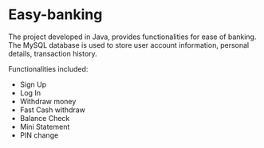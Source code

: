 # Easy-banking
The project developed in Java, provides functionalities for ease of banking. The MySQL database is used to store user account information, personal details, transaction history.

Functionalities included:
- Sign Up
- Log In
- Withdraw money
- Fast Cash withdraw
- Balance Check
- Mini Statement
- PIN change
